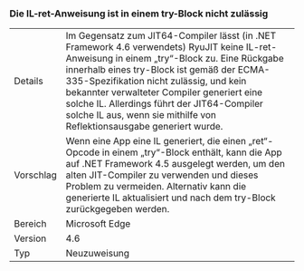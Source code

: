 ### <a name="il-ret-not-allowed-in-a-try-region"></a>Die IL-ret-Anweisung ist in einem try-Block nicht zulässig

|   |   |
|---|---|
|Details|Im Gegensatz zum JIT64-Compiler lässt (in .NET Framework 4.6 verwendets) RyuJIT keine IL-ret-Anweisung in einem „try“-Block zu. Eine Rückgabe innerhalb eines try-Block ist gemäß der ECMA-335-Spezifikation nicht zulässig, und kein bekannter verwalteter Compiler generiert eine solche IL. Allerdings führt der JIT64-Compiler solche IL aus, wenn sie mithilfe von Reflektionsausgabe generiert wurde.|
|Vorschlag|Wenn eine App eine IL generiert, die einen „ret“-Opcode in einem „try“-Block enthält, kann die App auf .NET Framework 4.5 ausgelegt werden, um den alten JIT-Compiler zu verwenden und dieses Problem zu vermeiden. Alternativ kann die generierte IL aktualisiert und nach dem try-Block zurückgegeben werden.|
|Bereich|Microsoft Edge|
|Version|4.6|
|Typ|Neuzuweisung|

